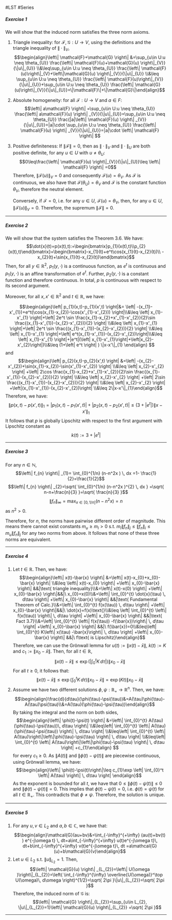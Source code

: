 #LST #Series 

##### Exercise 1
We will show that the induced norm satisfies the three norm axioms. 
1. Triangle inequality: for $\mathcal{F},\mathcal{G}:U \to V$, using the definitions and the triangle inequality of $\|\cdot\|_{V}$, 
	$$\begin{align}\left\| \mathcal{F}+\mathcal{G} \right\| &=\sup_{u\in U:u \neq \theta_{U}} \frac{\left\| \mathcal{F}(u)+\mathcal{G}(u) \right\|_{V}}{\|u\|_{U}} \\&\leq\sup_{u\in U:u \neq \theta_{U}} \frac{\left\| \mathcal{F}(u)\right\|_{V}+\left\|\mathcal{G}(u) \right\|_{V}}{\|u\|_{U}} \\&\leq \sup_{u\in U:u \neq \theta_{U}} \frac{\left\| \mathcal{F}(u)\right\|_{V}}{\|u\|_{U}}+\sup_{u\in U:u \neq \theta_{U}} \frac{\left\| \mathcal{G}(u)\right\|_{V}}{\|u\|_{U}}=\|\mathcal{F}\|+\|\mathcal{G}\|\end{align}$$
2. Absolute homogeneity: for all $\mathcal{F}:U \to V$ and $a\in F$: $$\left\|  a\mathcal{F} \right\| =\sup_{u\in U:u \neq \theta_{U}} \frac{\left\| a\mathcal{F}(u) \right\| _{V}}{\|u\|_{U}}=\sup_{u\in U:u \neq \theta_{U}} \frac{|a|\left\| \mathcal{F}(u) \right\| _{V}}{\|u\|_{U}}=|a|\cdot \sup_{u\in U:u \neq \theta_{U}} \frac{\left\| \mathcal{F}(u) \right\| _{V}}{\|u\|_{U}}=|a|\cdot \left\| \mathcal{F} \right\| $$
3. Positive definiteness: If $\left\|  \mathcal{F} \right\|=0$, then as $\|\cdot\|_{V}$ and $\|\cdot\|_{U}$ are both positive definite, for any $u\in U$ with $u\neq\theta_{U}$:$$0\leq\frac{\left\| \mathcal{F}(u) \right\|_{V}}{\|u\|_{U}}\leq \left\| \mathcal{F} \right\| =0$$Therefore, $\left\| \mathcal{F}(u) \right\|_{V}=0$ and consequently $\mathcal{F}(u)=\theta_{V}$. As $\mathcal{F}$ is continuous, we also have that $\mathcal{F}(\theta_{U})=\theta_{V}$ and $\mathcal{ F}$ is the constant function $\theta_{V}$, therefore the neutral element. 
   
	Conversely, if $\mathcal{ F}=0$, i.e. for any $u\in U$, $\mathcal{F}(u)=\theta_{V}$, then, for any $u\in U$, $\|\mathcal{ F}(u)\|_{V}=0$. Therefore, the supremum $\left\|  \mathcal{F} \right\|=0$.
---
##### Exercise 2
We will show that the system satisfies the Theorem 3.6. We have: 
$$\dot{x}(t)=p(x(t),t):=\begin{bmatrix}p_{1}(x(t),t)\\p_{2}(x(t),t)\end{bmatrix}=\begin{bmatrix}-x_{1}(t)+e^t\cos(x_{1}(t)-x_{2}(t))\\ -x_{2}(t)+\sin(x_{1}(t)-x_{2}(t))\end{bmatrix}$$
Then, for all $y\in \mathbb{R}^2$, $p_{1}(y,\cdot)$ is a continuous function, as $e^t$ is continuous and $p_{1}(y,\cdot)$ is an affine transformation of $e^t$. Further, $p_{2}(y,\cdot)$ is a constant function and therefore continuous. In total, $p$ is continuous with respect to its second argument. 

Moreover, for all $x,x'\in\mathbb{R}^2$ and $t\in \mathbb{R}$, we have:

$$\begin{align}\left| p_{1}(x,t)-p_{1}(x',t) \right|&= \left| -(x_{1}-x'_{1})+e^t(\cos(x_{1}-x_{2})-\cos(x'_{1}-x'_{2})) \right|\\&\leq \left| x_{1}-x'_{1} \right|+\left| 2e^t \sin \frac{x_{1}-x_{2}+x'_{1}-x'_{2}}{2}\sin \frac{(x_{1}-x'_{1})-(x_{2}-x'_{2})}{2} \right| \\&\leq \left| x_{1}-x'_{1} \right|+\left| 2e^t \sin \frac{(x_{1}-x'_{1})-(x_{2}-x'_{2})}{2} \right| \\&\leq \left| x_{1}-x'_{1} \right|+\left| e^t(x_{1}-x'_{1})-(x_{2}-x'_{2})\right|\\&\leq \left| x_{1}-x'_{1} \right|+|e^t|(\left| x_{1}-x'_{1}\right|+\left|x_{2}-x'_{2}\right|)\\&\leq (1+\left| e^t \right| ) \|x-x'\|_{1} \end{align}  $$
and $$\begin{align}\left| p_{2}(x,t)-p_{2}(x',t) \right| &=\left| -(x_{2}-x'_{2})+\sin(x_{1}-x_{2})-\sin(x'_{1}-x'_{2}) \right| \\&\leq \left| x_{2}-x'_{2} \right| +\left| 2\cos \frac{x_{1}-x_{2}+x'_{1}-x'_{2}}{2}\sin \frac{(x_{1}-x'_{1})-(x_{2}-x'_{2})}{2} \right| \\&\leq \left| x_{2}-x'_{2} \right| +\left| 2\sin \frac{(x_{1}-x'_{1})-(x_{2}-x'_{2})}{2} \right|  
\\&\leq \left| x_{2}-x'_{2} \right| +\left|(x_{1}-x'_{1})-(x_{2}-x'_{2})\right| \\&\leq 2\|x-x'\|_{1}\end{align}$$
Therefore, we have:
$$\|p(x,t)-p(x',t)\|_{1}=|p_{1}(x,t)-p_{1}(x',t)|+\left| p_{2} (x,t)-p_{2}(x',t)\right| \leq(3+|e^t|)\left\| x-x' \right\| _{1} $$
It follows that $p$ is globally Lipschitz with respect to the first argument with Lipschitz constant as $$k(t):=3+\left| e^t \right| $$


---
##### Exercise 3
For any $n\in \mathbb{N}$, 
$$\left\| f_{n} \right\| _{1}= \int_{0}^{1/n}  (n-n^2x ) \, dx =1- \frac{1}{2}=\frac{1}{2}$$
$$\left\| f_{n} \right\| _{2}=\sqrt{ \int_{0}^{1/n}  (n-n^2x )^{2} \, dx }  =\sqrt{ n-n+\frac{n}{3} }=\sqrt{ \frac{n}{3} }$$
$$\left\| f_{n} \right\| _{\infty}=\max_{x\in[0,1/n]} (n-n^2x ) =n$$as $n^2>0$. 

Therefore, for $n$, the norms have pairwise different order of magnitude. This means there cannot exist constants $m_{u}\geq m_{l}>0$ s.t. $m_{l}\left\| f_{n} \right\|_{j}\leq\|f_{n}\|_{i}\leq m_{u} \left\| f_{n} \right\|_{j}$ for any two norms from above. It follows that none of these three norms are equivalent. 

---
##### Exercise 4
1. Let $t\in \mathbb{R}$. Then, we have:
	$$\begin{align}\left\| x(t)-\bar{x} \right\| &=\left\| x(t)-x_{0}+x_{0}-\bar{x} \right\| \\&\leq \left\| x(t)-x_{0} \right\| +\left\| x_{0}-\bar{x} \right\| &&|\text{ triangle inequality}\\&=\left\| x(t)-x(0) \right\| +\left\| x_{0}-\bar{x} \right\|&&|\  x_{0}=x(0)\\&=\left\| \int_{0}^{t} \dot{x}(\tau) \, d\tau  \right\| +\left\| x_{0}-\bar{x} \right\| &&|\text{ Fundamental Theorem of Calc.}\\&=\left\| \int_{0}^{t} f(x(\tau)) \, d\tau  \right\| +\left\| x_{0}-\bar{x} \right\|&&|\ \dot{x}=f(x)\text{}\\&\leq \left| \int_{0}^{t} \left\| f(x(\tau)) \right\|  \, d\tau  \right| +\left\| x_{0}-\bar{x} \right\| &&|\text{ Fact 3.7}\\&=\left| \int_{0}^{t} \left\| f(x(\tau)) -f(\bar{x})\right\|  \, d\tau  \right| +\left\| x_{0}-\bar{x} \right\| &&|\ f(\bar{x})=0\\&\leq\left| \int_{0}^{t} K\left\| x(\tau) -\bar{x}\right\|  \, d\tau  \right| +\left\| x_{0}-\bar{x} \right\|  &&|\ f\text{ is Lipschitz}\end{align}$$
Therefore, we can use the Grönwall lemma for $u(t):=\left\| x(t)-\bar{x} \right\|$, $k(t):=K$ and $c_{1}:=\left\| x_{0} -\bar{x}\right\|_{}$. Then, for all $t\in \mathbb{R}$, $$\left\| x(t)-\bar{x} \right\| \leq \exp \left( \left| \int_{0}^{t} K \, d\tau  \right|  \right)\left\| x_{0}-\bar{x} \right\| $$
	For all $t\geq 0$, it follows that: 
	$$\left\| x(t)-\bar{x} \right\| \leq \exp \left( \int_{0}^{t} K \, d\tau  \right)\left\| x_{0}-\bar{x} \right\| =\exp \left( Kt \right)\left\| x_{0}-\bar{x} \right\| $$
2. Assume we have two different solutions $\phi,\psi:\mathbb{R}_{+}\to \mathbb{R}^n$. Then, we have:
	$$\begin{align}\frac{d}{d\tau}(\phi(\tau)-\psi(\tau))&=A(\tau)\phi(\tau)-A(\tau)\psi(\tau)\\&=A(\tau)(\phi(\tau)-\psi(\tau))\end{align}$$By taking the integral and the norm on both sides, 
	$$\begin{align}\left\| \phi(t)-\psi(t) \right\| &=\left\| \int_{0}^{t}  A(\tau)(\phi(\tau)-\psi(\tau))\, d\tau \right\| \\&\leq\left| \int_{0}^{t}  \left\| A(\tau)(\phi(\tau)-\psi(\tau)) \right\| \, d\tau \right| \\&\leq\left| \int_{0}^{t}  \left\| A(\tau)\right\|\left\|\phi(\tau)-\psi(\tau) \right\| \, d\tau \right| \\&\leq\left| \int_{0}^{t}  \left\| A(\tau)\right\|\left\|\phi(\tau)-\psi(\tau) \right\| \, d\tau \right| +c_{1}\end{align} $$for every $c_{1}\geq 0$. As $\left\| A(t) \right\|$ and $\left\| \phi(t)-\psi(t) \right\|$ are piecewise continuous, using Grönwall lemma, we have: $$\begin{align}\left\|  \phi(t)-\psi(t)\right\|\leq c_{1}\exp \left| \int_{0}^t \left\| A(\tau) \right\| \, d\tau  \right|  \end{align}$$As the exponent is bounded for all $t$, we have that $0 \leq\left\| \phi(t)-\psi(t) \right\|\leq 0$ and $\left\| \phi(t)-\psi(t) \right\|=0$. This implies that $\phi(t)-\psi(t)=0$, i.e. $\phi(t)=\psi(t)$ for all $t\in \mathbb{R_{+}}$. This contradicts that $\phi\neq\psi$. Therefore, the solution is unique.
---
##### Exercise 5
1. For any $u,v\in L_{2}$ and $a,b\in \mathbb{C}$, we have that: 
	$$\begin{align}\mathcal{G}(au+bv)&=\int_{-\infty}^{+\infty} (au(t)+bv(t) ) e^{-j\omega t} \, dt=a\int_{-\infty}^{+\infty}  u(t)e^{-j\omega t}\, dt+b\int_{-\infty}^{+\infty}  v(t)e^{-j\omega t}\, dt =a\mathcal{G}(u)+b\mathcal{G}(v)\end{align}$$
2. Let $u\in L_{2}$ s.t. $\|u\|_{L_{2}}=1$. Then,
	$$\left\| \mathcal{G}(u) \right\| _{L_{2}}=\left\| U(\omega )\right\|_{L_{2}}=\left( \int_{-\infty}^{\infty}  \overline{U(\omega)}^\top U(\omega)\, d\omega   \right)^{1/2}=\sqrt{ 2\pi }\|u\|_{L_{2}}=\sqrt{ 2\pi }$$
	Therefore, the induced norm of $\mathcal{ G}$ is:
		$$\left\| \mathcal{G} \right\|_{L_{2}}=\sup_{u\in L_{2}, \|u\|_{L_{2}}=1}\left\| \mathcal{G}(u) \right\|_{L_{2}} =\sqrt{ 2\pi }$$
---